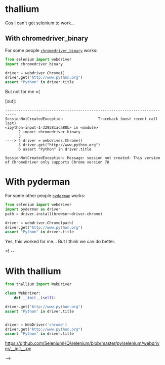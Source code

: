 # thallium
Cos I can't get selenium to work...

## With chromedriver_binary

For some people [`chromedriver_binary`](https://github.com/danielkaiser/python-chromedriver-binary/) works:

```python
from selenium import webdriver
import chromedriver_binary

driver = webdriver.Chrome()
driver.get("http://www.python.org")
assert "Python" in driver.title
```

But not for me =(

[out]:

```
---------------------------------------------------------------------------
SessionNotCreatedException                Traceback (most recent call last)
<ipython-input-1-329381aca80b> in <module>
      2 import chromedriver_binary
      3
----> 4 driver = webdriver.Chrome()
      5 driver.get("http://www.python.org")
      6 assert "Python" in driver.title

SessionNotCreatedException: Message: session not created: This version of ChromeDriver only supports Chrome version 78
```

# With pyderman

For some other people [`pyderman`](https://github.com/shadowmoose/pyderman) works:

```python
from selenium import webdriver
import pyderman as driver
path = driver.install(browser=driver.chrome)

driver = webdriver.Chrome(path)
driver.get("http://www.python.org")
assert "Python" in driver.title
```

Yes, this worked for me... But I think we can do better.


<! --
# With thallium

```python
from thallium import WebDriver

class WebDriver:
    def __init__(self):

driver.get("http://www.python.org")
assert "Python" in driver.title


driver = WebDriver('chrome')
driver.get("http://www.python.org")
assert "Python" in driver.title
```


https://github.com/SeleniumHQ/selenium/blob/master/py/selenium/webdriver/__init__.py

-->
